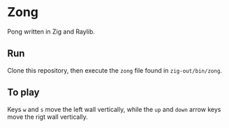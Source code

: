 # Zong
Pong written in Zig and Raylib.

## Run
Clone this repository, then execute the `zong` file found in `zig-out/bin/zong`.

## To play
Keys `w` and `s` move the left wall vertically, while the `up` and `down` arrow keys move the rigt wall vertically.
